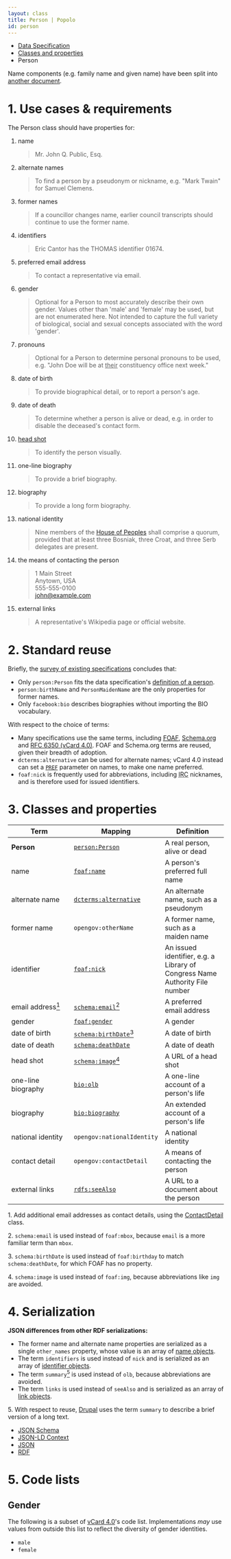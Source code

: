 ```yaml
---
layout: class
title: Person | Popolo
id: person
---
```


<ul class="breadcrumb">
  <li><a href="/specs/">Data Specification</a></li>
  <li><a href="/specs/#classes-and-properties">Classes and properties</a></li>
  <li class="active">Person</li>
</ul>

Name components (e.g. family name and given name) have been split into [another document](/specs/person/name-component.html).

<h1 id="use-cases-and-requirements">1. Use cases &amp; requirements</h1>

The Person class should have properties for:

1. name

    >Mr. John Q. Public, Esq.

1. alternate names

    >To find a person by a pseudonym or nickname, e.g. "Mark Twain" for Samuel Clemens.

1. former names

    >If a councillor changes name, earlier council transcripts should continue to use the former name.

1. identifiers

    >Eric Cantor has the THOMAS identifier 01674.

1. preferred email address

    >To contact a representative via email.

1. gender

    >Optional for a Person to most accurately describe their own gender. Values other than 'male' and 'female' may be used, but are not enumerated here. Not intended to capture the full variety of biological, social and sexual concepts associated with the word 'gender'.

2. pronouns

    >Optional for a Person to determine personal pronouns to be used, e.g. "John Doe will be at <u>their</u> constituency office next week."

3. date of birth

    >To provide biographical detail, or to report a person's age.

4. date of death

    >To determine whether a person is alive or dead, e.g. in order to disable the deceased's contact form.

5. [head shot](http://en.wikipedia.org/wiki/Head_shot)

    >To identify the person visually.

6. one-line biography

    >To provide a brief biography.

7. biography

    >To provide a long form biography.

8. national identity

    >Nine members of the [House of Peoples](http://en.wikipedia.org/wiki/House_of_Peoples_of_Bosnia_and_Herzegovina) shall comprise a quorum, provided that at least three Bosniak, three Croat, and three Serb delegates are present.

9. the means of contacting the person

    >1 Main Street  
    Anytown, USA  
    555-555-0100  
    john@example.com

10. external links

    >A representative's Wikipedia page or official website.

<h1 id="standard-reuse">2. Standard reuse</h1>

Briefly, the [survey of existing specifications](/appendices/survey.html) concludes that:

* Only `person:Person` fits the data specification's [definition of a person](/specs/#scope).
* `person:birthName` and `PersonMaidenName` are the only properties for former names.
* Only `facebook:bio` describes biographies without importing the BIO vocabulary.

With respect to the choice of terms:

* Many specifications use the same terms, including [<abbr title="Friend of a Friend">FOAF</abbr>](http://xmlns.com/foaf/spec/), [Schema.org](http://schema.org/Person) and [RFC 6350 (vCard 4.0)](http://tools.ietf.org/html/rfc6350#section-6.2.2). FOAF and Schema.org terms are reused, given their breadth of adoption.
* `dcterms:alternative` can be used for alternate names; vCard 4.0 instead can set a [`PREF`](http://tools.ietf.org/html/rfc6350#section-5.3) parameter on names, to make one name preferred.
* `foaf:nick` is frequently used for abbreviations, including <abbr title="Internet Relay Chat">IRC</abbr> nicknames, and is therefore used for issued identifiers.

<h1 id="classes-and-properties">3. Classes and properties</h1>

<table>
  <thead>
    <tr>
      <th width="130">Term</th>
      <th>Mapping</th>
      <th>Definition</th>
    </tr>
  </thead>
  <tbody>
    <tr id="person:Person">
      <td><strong>Person</strong></td>
      <td><code><a href="http://www.w3.org/ns/person#Person" title="http://www.w3.org/ns/person#Person">person:Person</a></code></td>
      <td>A real person, alive or dead</td>
    </tr>
    <tr id="foaf:name">
      <td>name</td>
      <td><code><a href="http://xmlns.com/foaf/spec/#term_name" title="http://xmlns.com/foaf/0.1/name">foaf:name</a></code></td>
      <td>A person's preferred full name</td>
    </tr>
    <tr id="dcterms:alternative">
      <td>alternate name</td>
      <td><code><a href="http://dublincore.org/documents/dcmi-terms/#terms-alternative" title="http://purl.org/dc/terms/alternative">dcterms:alternative</a></code></td>
      <td>An alternate name, such as a pseudonym</td>
    </tr>
    <tr id="opengov:otherName">
      <td>former name</td>
      <td><code title="http://www.w3.org/ns/opengov#otherName">opengov:otherName</code></td>
      <td>A former name, such as a maiden name</td>
    </tr>
    <tr id="foaf:nick">
      <td>identifier</td>
      <td><code><a href="http://xmlns.com/foaf/spec/#term_nick" title="http://xmlns.com/foaf/0.1/nick">foaf:nick</a></code></td>
      <td>An issued identifier, e.g. a Library of Congress Name Authority File number</td>
    </tr>
    <tr id="schema:email">
      <td>email address<a href="#note1"><sup>1</sup></a></td>
      <td><code><a href="http://schema.org/email" title="http://schema.org/email">schema:email</a></code><a href="#note2"><sup>2</sup></a></td>
      <td>A preferred email address</td>
    </tr>
    <tr id="foaf:gender">
      <td>gender</td>
      <td><code><a href="http://xmlns.com/foaf/spec/#term_gender" title="http://xmlns.com/foaf/0.1/gender">foaf:gender</a></code></td>
      <td>A gender</td>
    </tr>
    <tr id="schema:birthDate">
      <td>date of birth</td>
      <td><code><a href="http://schema.org/birthDate" title="http://schema.org/birthDate">schema:birthDate</a></code><a href="#note3"><sup>3</sup></a></td>
      <td>A date of birth</td>
    </tr>
    <tr id="schema:deathDate">
      <td>date of death</td>
      <td><code><a href="http://schema.org/deathDate" title="http://schema.org/deathDate">schema:deathDate</a></code></td>
      <td>A date of death</td>
    </tr>
    <tr id="schema:image">
      <td>head shot</td>
      <td><code><a href="http://schema.org/image" title="http://schema.org/image">schema:image</a></code><a href="#note4"><sup>4</sup></a></td>
      <td>A URL of a head shot</td>
    </tr>
    <tr id="bio:olb">
      <td>one-line biography</td>
      <td><code><a href="http://vocab.org/bio/0.1/olb.html" title="http://purl.org/vocab/bio/0.1/olb">bio:olb</a></code></td>
      <td>A one-line account of a person's life</td>
    </tr>
    <tr id="bio:biography">
      <td>biography</td>
      <td><code><a href="http://vocab.org/bio/0.1/biography.html" title="http://purl.org/vocab/bio/0.1/biography">bio:biography</a></code></td>
      <td>An extended account of a person's life</td>
    </tr>
    <tr id="opengov:nationalIdentity">
      <td>national identity</td>
      <td><code title="http://www.w3.org/ns/opengov#nationalIdentity">opengov:nationalIdentity</code></td>
      <td>A national identity</td>
    </tr>
    <tr id="opengov:contactDetail">
      <td>contact detail</td>
      <td><code title="http://www.w3.org/ns/opengov#contactDetail">opengov:contactDetail</code></td>
      <td>A means of contacting the person</td>
    </tr>
    <tr id="rdfs:seeAlso">
      <td>external links</td>
      <td><code><a href="http://www.w3.org/TR/rdf-schema/#ch_seealso" title="http://www.w3.org/2000/01/rdf-schema#seeAlso">rdfs:seeAlso</a></code></td>
      <td>A URL to a document about the person</td>
    </tr>
  </tbody>
</table>

<p class="note" id="note1">1. Add additional email addresses as contact details, using the <a href="/specs/contact-detail.html">ContactDetail</a> class.</p>
<p class="note" id="note2">2. <code>schema:email</code> is used instead of <code>foaf:mbox</code>, because <code>email</code> is a more familiar term than <code>mbox</code>.</p>
<p class="note" id="note3">3. <code>schema:birthDate</code> is used instead of <code>foaf:birthday</code> to match <code>schema:deathDate</code>, for which FOAF has no property.</p>
<p class="note" id="note4">4. <code>schema:image</code> is used instead of <code>foaf:img</code>, because abbreviations like <code>img</code> are avoided.</p>

<h1 id="serialization">4. Serialization</h1>

**JSON differences from other RDF serializations:**

* The former name and alternate name properties are serialized as a single `other_names` property, whose value is an array of [name objects](/specs/#other-name).
* The term `identifiers` is used instead of `nick` and is serialized as an array of [identifier objects](/specs/#identifier).
* The term `summary`[<sup>5</sup>](#note5) is used instead of `olb`, because abbreviations are avoided.
* The term `links` is used instead of `seeAlso` and is serialized as an array of [link objects](/specs/#link).

<p class="note" id="note5">5. With respect to reuse, <a href="http://drupal.org/">Drupal</a> uses the term <code>summary</code> to describe a brief version of a long text.</p>

<ul class="nav nav-tabs no-js">
  <li><a href="#person-schema">JSON Schema</a></li>
  <li><a href="#person-context">JSON-LD Context</a></li>
  <li class="active"><a href="#person-json">JSON</a></li>
  <li><a href="#person-rdf">RDF</a></li>
</ul>

<div class="tab-content no-js">
  <div class="tab-pane" id="person-schema" data-url="/schemas/person.json"></div>
  <div class="tab-pane" id="person-context" data-url="/contexts/person.jsonld"></div>
  <div class="tab-pane active" id="person-json" data-url="/examples/person.json"></div>
  <div class="tab-pane" id="person-rdf" data-url="/examples/person.ttl"></div>
</div>

<h1 id="code-lists">5. Code lists</h1>

## Gender

The following is a subset of [vCard 4.0](http://tools.ietf.org/html/rfc6350#section-6.2.7)'s code list. Implementations <em class="rfc2119">may</em> use values from outside this list to reflect the diversity of gender identities.

* `male`
* `female`
